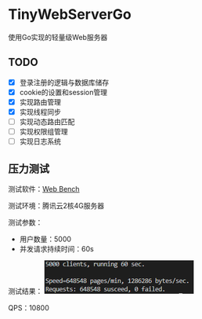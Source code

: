 TinyWebServerGo
===============

使用Go实现的轻量级Web服务器

TODO
---
* [x] 登录注册的逻辑与数据库储存
* [x] cookie的设置和session管理
* [x] 实现路由管理
* [x] 实现线程同步
* [ ] 实现动态路由匹配
* [ ] 实现权限组管理
* [ ] 实现日志系统

压力测试
---
测试软件：[Web Bench](http://home.tiscali.cz/~cz210552/webbench.html)

测试环境：腾讯云2核4G服务器

测试参数：
* 用户数量：5000 
* 并发请求持续时间：60s

测试结果：
![](./ReadmeResource/test_result.png)

QPS：10800